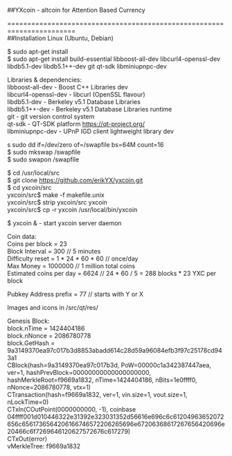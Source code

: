 ##YXcoin - altcoin for Attention Based Currency 

=======================================================================    
##Installation Linux (Ubuntu, Debian)

$ sudo apt-get install   
$ sudo apt-get install build-essential libboost-all-dev libcurl4-openssl-dev libdb5.1-dev libdb5.1++-dev git qt-sdk libminiupnpc-dev

Libraries & dependencies:   
libboost-all-dev - Boost C++ Libraries dev   
libcurl4-openssl-dev - libcurl (OpenSSL flavour)   
libdb5.1-dev - Berkeley v5.1 Database Libraries   
libdb5.1++-dev - Berkeley v5.1 Database Libraries runtime   
git - git version control system   
qt-sdk - QT-SDK platform  https://qt-project.org/    
libminiupnpc-dev - UPnP IGD client lightweight library dev   

s sudo dd if=/dev/zero of=/swapfile bs=64M count=16    
$ sudo mkswap /swapfile   
$ sudo swapon /swapfile   

 $ cd /usr/local/src    
 $ git clone https://github.com/erikYX/yxcoin.git    
 $ cd yxcoin/src    
 yxcoin/src$ make -f makefile.unix    
 yxcoin/src$ strip yxcoin/src yxcoin    
 yxcoin/src$ cp -r yxcoin /usr/local/bin/yxcoin    
    
 $ yxcoin & - start yxcoin server daemon     
    

Coin data:    
Coins per block = 23   
Block Interval = 300   // 5 minutes   
Difficulty reset  =  1 * 24 * 60 * 60 // once/day     
Max Money = 1000000 // 1 million total coins   
Estimated coins per day = 6624 // 24 * 60 / 5 = 288 blocks * 23 YXC per block   

Pubkey Address prefix = 77  // starts with Y or X  

Images and icons in  /src/qt/res/     

Genesis Block:    
block.nTime = 1424404186   
block.nNonce = 2086780778    
block.GetHash = 9a3149370ea97c017b3d8853abadd614c28d59a96084efb3f97c25178cd943a1   
CBlock(hash=9a3149370ea97c017b3d, PoW=00000c1a342387447aea, ver=1, hashPrevBlock=00000000000000000000,    hashMerkleRoot=f9669a1832, nTime=1424404186, nBits=1e0ffff0, nNonce=2086780778, vtx=1)    
  CTransaction(hash=f9669a1832, ver=1, vin.size=1, vout.size=1, nLockTime=0)   
    CTxIn(COutPoint(0000000000, -1), coinbase    04ffff001d010446322e31392e323031352d56616e696c6c61204963652072656c6561736564206166746572206265696e67206368617267656420696e20466c6f7269646120627572676c617279)   
    CTxOut(error)   
  vMerkleTree: f9669a1832   
  




